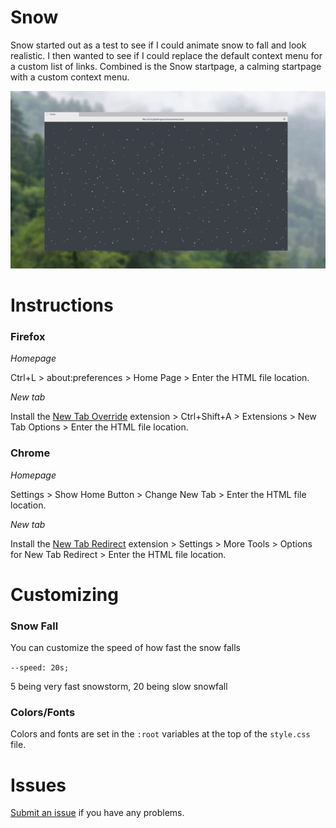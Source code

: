 # Snow
Snow started out as a test to see if I could animate snow to fall and look realistic. I then wanted to see if I could replace the default context menu for a custom list of links. Combined is the Snow startpage, a calming startpage with a custom context menu.

![alt text](https://github.com/chloechantelle/snow/blob/master/previews/Snow.gif "Snow Preview")

# Instructions
<h3>Firefox</h3>

*Homepage*
    
Ctrl+L > about:preferences > Home Page > Enter the HTML file location.
        
*New tab*
    
Install the <a href="https://addons.mozilla.org/en-US/firefox/addon/new-tab-override" target="_blank">New Tab Override</a> extension > Ctrl+Shift+A > Extensions > New Tab Options > Enter the HTML file location.

<h3>Chrome</h3>

*Homepage*

Settings > Show Home Button > Change New Tab > Enter the HTML file location.

*New tab*

Install the <a target="_blank" href="https://chrome.google.com/webstore/detail/new-tab-redirect/icpgjfneehieebagbmdbhnlpiopdcmna?hl=en">New Tab Redirect</a> extension > Settings > More Tools > Options for New Tab Redirect > Enter the HTML file location.

# Customizing

<h3>Snow Fall</h3>

You can customize the speed of how fast the snow falls

`--speed: 20s;`

5 being very fast snowstorm, 20 being slow snowfall

<h3>Colors/Fonts</h3>

Colors and fonts are set in the `:root` variables at the top of the `style.css` file.

# Issues
<a href="https://github.com/chloechantelle/snow/issues/new">Submit an issue</a> if you have any problems.
